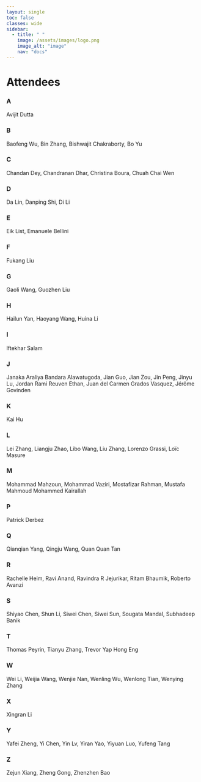 ```yaml
---
layout: single
toc: false
classes: wide
sidebar:  
  - title: " "   
    image: /assets/images/logo.png
    image_alt: "image"
    nav: "docs"
---
```


# Attendees

### A
Avijit Dutta
### B
Baofeng Wu, Bin Zhang, Bishwajit Chakraborty, Bo Yu
### C
Chandan Dey, Chandranan Dhar, Christina Boura, Chuah Chai Wen
### D
Da Lin, Danping Shi, Di Li
### E
Eik List, Emanuele Bellini
### F
Fukang Liu
### G
Gaoli Wang, Guozhen Liu
### H
Hailun Yan, Haoyang Wang, Huina Li
### I
Iftekhar Salam
### J
Janaka Araliya Bandara Alawatugoda, Jian Guo, Jian Zou, Jin Peng, Jinyu Lu, Jordan Rami Reuven Ethan, Juan del Carmen Grados Vasquez, Jérôme Govinden
### K
Kai Hu
### L
Lei Zhang, Liangju Zhao, Libo Wang, Liu Zhang, Lorenzo Grassi, Loïc Masure
### M
Mohammad Mahzoun, Mohammad Vaziri, Mostafizar Rahman, Mustafa Mahmoud Mohammed Kairallah
### P
Patrick Derbez
### Q
Qianqian Yang, Qingju Wang, Quan Quan Tan
### R
Rachelle Heim, Ravi Anand, Ravindra R Jejurikar, Ritam Bhaumik, Roberto Avanzi
### S
Shiyao Chen, Shun Li, Siwei Chen, Siwei Sun, Sougata Mandal, Subhadeep Banik
### T
Thomas Peyrin, Tianyu Zhang, Trevor Yap Hong Eng
### W
Wei Li, Weijia Wang, Wenjie Nan, Wenling Wu, Wenlong Tian, Wenying Zhang
### X
Xingran Li
### Y
Yafei Zheng, Yi Chen, Yin Lv, Yiran Yao, Yiyuan Luo, Yufeng Tang
### Z
Zejun Xiang, Zheng Gong, Zhenzhen Bao
